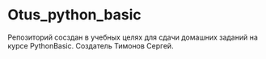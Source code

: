 # Otus_python_basic
Репозиторий сосздан в учебных целях для сдачи домашних заданий на курсе PythonBasic.
Создатель Тимонов Сергей.
